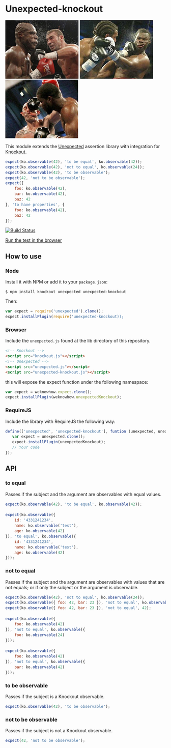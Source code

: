 # Unexpected-knockout

![Slam!](images/knockout1.jpg "Slam!")
![Boom!](images/knockout2.jpg "Boom!")
![Bang!](images/knockout3.jpg "Bang!")

This module extends the
[Unexpected](https://github.com/sunesimonsen/unexpected) assertion
library with integration for [Knockout](http://knockoutjs.org).

```js
expect(ko.observable(42), 'to be equal', ko.observable(42));
expect(ko.observable(42), 'not to equal', ko.observable(24));
expect(ko.observable(42), 'to be observable');
expect(42, 'not to be observable');
expect({
    foo: ko.observable(42),
    bar: ko.observable(42),
    baz: 42
}, 'to have properties', {
    foo: ko.observable(42),
    baz: 42
});
```

[![Build Status](https://travis-ci.org/sunesimonsen/unexpected-knockout.png?branch=master)](https://travis-ci.org/sunesimonsen/unexpected-knockout)

[Run the test in the browser](http://sunesimonsen.github.io/unexpected-knockout/test/tests.html)

## How to use

### Node

Install it with NPM or add it to your `package.json`:

```
$ npm install knockout unexpected unexpected-knockout
```

Then:

```js
var expect = require('unexpected').clone();
expect.installPlugin(require('unexpected-knockout));
```

### Browser

Include the `unexpected.js` found at the lib directory of this
repository.

```html
<!-- Knockout -->
<script src="knockout.js"></script>
<!-- Unexpected -->
<script src="unexpected.js"></script>
<script src="unexpected-knockout.js"></script>
```

this will expose the expect function under the following namespace:

```js
var expect = weknowhow.expect.clone();
expect.installPlugin(weknowhow.unexpectedKnockout);
```

### RequireJS

Include the library with RequireJS the following way:

```js
define(['unexpected', 'unexpected-knockout'], funtion (unexpected, unexpectedKnockout) {
   var expect = unexpected.clone();
   expect.installPlugin(unexpectedKnockout);
   // Your code
});
```

## API

### to equal

Passes if the subject and the argument are observables with equal values.

```js
expect(ko.observable(42), 'to be equal', ko.observable(42));

expect(ko.observable({
    id: '4331241234',
    name: ko.observable('test'),
    age: ko.observable(42)
}), 'to equal', ko.observable({
    id: '4331241234',
    name: ko.observable('test'),
    age: ko.observable(42)
}));
```

### not to equal

Passes if the subject and the argument are observables with values
that are not equals; or if only the subject or the argument is
observable.

```js
expect(ko.observable(42), 'not to equal', ko.observable(24));
expect(ko.observable({ foo: 42, bar: 23 }), 'not to equal', ko.observable({ foo: 42, bar: 24 }));
expect(ko.observable({ foo: 42, bar: 23 }), 'not to equal', 42);

expect(ko.observable({
    foo: ko.observable(42)
}), 'not to equal', ko.observable({
    foo: ko.observable(24)
}));

expect(ko.observable({
    foo: ko.observable(42)
}), 'not to equal', ko.observable({
    bar: ko.observable(42)
}));
```

### to be observable

Passes if the subject is a Knockout observable.

```js
expect(ko.observable(42), 'to be observable');
```

### not to be observable

Passes if the subject is not a Knockout observable.

```js
expect(42, 'not to be observable');
```
